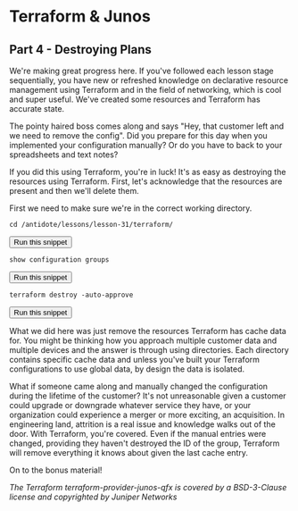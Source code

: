 # Terraform & Junos
## Part 4 - Destroying Plans

We're making great progress here. If you've followed each lesson stage sequentially, you have new or refreshed knowledge on declarative resource management using Terraform and in the field of networking, which is cool and super useful. We've created some resources and Terraform has accurate state. 

The pointy haired boss comes along and says "Hey, that customer left and we need to remove the config". Did you prepare for this day when you implemented your configuration manually? Or do you have to back to your spreadsheets and text notes?

If you did this using Terraform, you're in luck! It's as easy as destroying the resources using Terraform. First, let's acknowledge that the resources are present and then we'll delete them.

First we need to make sure we're in the correct working directory.

```
cd /antidote/lessons/lesson-31/terraform/
```
<button type="button" class="btn btn-primary btn-sm" onclick="runSnippetInTab('terraform1', this)">Run this snippet</button>

```
show configuration groups
```
<button type="button" class="btn btn-primary btn-sm" onclick="runSnippetInTab('vqfx1', this)">Run this snippet</button>

```
terraform destroy -auto-approve
```
<button type="button" class="btn btn-primary btn-sm" onclick="runSnippetInTab('terraform1', this)">Run this snippet</button>

What we did here was just remove the resources Terraform has cache data for. You might be thinking how you approach multiple customer data and multiple devices and the answer is through using directories. Each directory contains specific cache data and unless you've built your Terraform configurations to use global data, by design the data is isolated.

What if someone came along and manually changed the configuration during the lifetime of the customer? It's not unreasonable given a customer could upgrade or downgrade whatever service they have, or your organization could experience a merger or more exciting, an acquisition. In engineering land, attrition is a real issue and knowledge walks out of the door. With Terraform, you're covered. Even if the manual entries were changed, providing they haven't destroyed the ID of the group, Terraform will remove everything it knows about given the last cache entry.

On to the bonus material!

*The Terraform terraform-provider-junos-qfx is covered by a BSD-3-Clause license and copyrighted by Juniper Networks*
